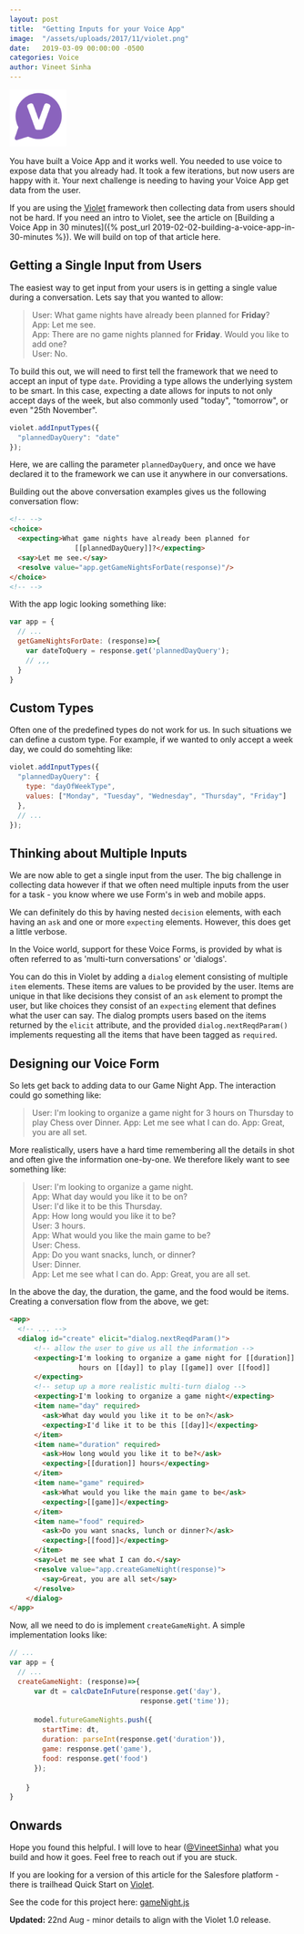 ```yaml
---
layout: post
title:  "Getting Inputs for your Voice App"
image:  "/assets/uploads/2017/11/violet.png"
date:   2019-03-09 00:00:00 -0500
categories: Voice
author: Vineet Sinha
---
```

<img src="/assets/uploads/2017/11/violet.png" alt="violet" width="100"/>

You have built a Voice App and it works well. You needed to use voice to expose data that you already had. It took a few iterations, but now users are happy with it. Your next challenge is needing to having your Voice App get data from the user.

If you are using the [Violet](https://helloviolet.ai/) framework then collecting data from users should not be hard. If you need an intro to Violet, see the article on [Building a Voice App in 30 minutes]({% post_url 2019-02-02-building-a-voice-app-in-30-minutes %}). We will build on top of that article here.<!--more-->


## Getting a Single Input from Users

The easiest way to get input from your users is in getting a single value during a conversation. Lets say that you wanted to allow:

> User: What game nights have already been planned for **Friday**?  
> App: Let me see.  
> App: There are no game nights planned for **Friday**. Would you like to add one?  
> User: No.

To build this out, we will need to first tell the framework that we need to accept an input of type `date`. Providing a type allows the underlying system to be smart. In this case, expecting a date allows for inputs to not only accept days of the week, but also commonly used "today", "tomorrow", or even "25th November".

```javascript
violet.addInputTypes({
  "plannedDayQuery": "date"
});
```

Here, we are calling the parameter `plannedDayQuery`, and once we have declared it to the framework we can use it anywhere in our conversations.

Building out the above conversation examples gives us the following conversation flow:

```html
<!-- -->
<choice>
  <expecting>What game nights have already been planned for
                [[plannedDayQuery]]?</expecting>
  <say>Let me see.</say>
  <resolve value="app.getGameNightsForDate(response)"/>
</choice>
<!-- -->
```

With the app logic looking something like:

```javascript
var app = {
  // ...
  getGameNightsForDate: (response)=>{
    var dateToQuery = response.get('plannedDayQuery');
    // ,,,
  }
}
```

## Custom Types

Often one of the predefined types do not work for us. In such situations we can define a custom type. For example, if we wanted to only accept a week day, we could do somehting like:

```javascript
violet.addInputTypes({
  "plannedDayQuery": {
    type: "dayOfWeekType",
    values: ["Monday", "Tuesday", "Wednesday", "Thursday", "Friday"]
  },
  // ...
});
```

## Thinking about Multiple Inputs

We are now able to get a single input from the user. The big challenge in collecting data however if that we often need multiple inputs from the user for a task - you know where we use Form's in web and mobile apps.

We can definitely do this by having nested `decision` elements, with each having an `ask` and one or more `expecting` elements. However, this does get a little verbose.

In the Voice world, support for these Voice Forms, is provided by what is often referred to as 'multi-turn conversations' or 'dialogs'.

You can do this in Violet by adding a `dialog` element  consisting of multiple `item` elements. These items are values to be provided by the user. Items are unique in that like decisions they consist of an `ask` element to prompt the user, but like choices they consist of an `expecting` element that defines what the user can say. The dialog prompts users based on the items returned by the `elicit` attribute, and the provided `dialog.nextReqdParam()` implements requesting all the items that have been tagged as `required`.

## Designing our Voice Form

So lets get back to adding data to our Game Night App. The interaction could go something like:

> User: I'm looking to organize a game night for 3 hours on Thursday to play Chess over Dinner.
> App: Let me see what I can do.
> App: Great, you are all set.

More realistically, users have a hard time remembering all the details in shot and often give the information one-by-one. We therefore likely want to see something like:

> User: I'm looking to organize a game night.  
> App: What day would you like it to be on?  
> User: I'd like it to be this Thursday.  
> App: How long would you like it to be?  
> User: 3 hours.  
> App: What would you like the main game to be?  
> User: Chess.  
> App: Do you want snacks, lunch, or dinner?  
> User: Dinner.  
> App: Let me see what I can do.
> App: Great, you are all set.

In the above the day, the duration, the game, and the food would be items. Creating a conversation flow from the above, we get:

```html
<app>
  <!-- ... -->
  <dialog id="create" elicit="dialog.nextReqdParam()">
      <!-- allow the user to give us all the information -->
      <expecting>I'm looking to organize a game night for [[duration]]
                 hours on [[day]] to play [[game]] over [[food]]
      </expecting>
      <!-- setup up a more realistic multi-turn dialog -->
      <expecting>I'm looking to organize a game night</expecting>
      <item name="day" required>
        <ask>What day would you like it to be on?</ask>
        <expecting>I'd like it to be this [[day]]</expecting>
      </item>
      <item name="duration" required>
        <ask>How long would you like it to be?</ask>
        <expecting>[[duration]] hours</expecting>
      </item>
      <item name="game" required>
        <ask>What would you like the main game to be</ask>
        <expecting>[[game]]</expecting>
      </item>
      <item name="food" required>
        <ask>Do you want snacks, lunch or dinner?</ask>
        <expecting>[[food]]</expecting>
      </item>
      <say>Let me see what I can do.</say>
      <resolve value="app.createGameNight(response)">
        <say>Great, you are all set</say>
      </resolve>
    </dialog>
</app>
```

Now, all we need to do is implement `createGameNight`. A simple implementation looks like:

```javascript
// ...
var app = {
  // ...
  createGameNight: (response)=>{
      var dt = calcDateInFuture(response.get('day'),
                                response.get('time'));

      model.futureGameNights.push({
        startTime: dt,
        duration: parseInt(response.get('duration')),
        game: response.get('game'),
        food: response.get('food')
      });

    }
}
```

## Onwards

Hope you found this helpful. I will love to hear ([@VineetSinha](https://twitter.com/VineetSinha)) what you build and how it goes. Feel free to reach out if you are stuck.

If you are looking for a version of this article for the Salesfore platform - there is trailhead Quick Start on [Violet](https://trailhead.salesforce.com/en/content/learn/projects/quickstart-violet).

See the code for this project here: [gameNight.js](https://github.com/vineet-sinha/violet-trailhead/blob/master/gameNight.js)

**Updated:** 22nd Aug - minor details to align with the Violet 1.0 release.
